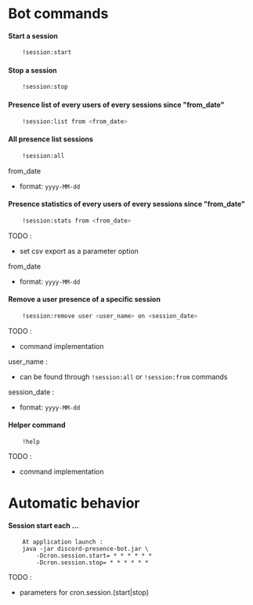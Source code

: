 # Bot commands

#### Start a session
```bash 
    !session:start          
```

#### Stop a session
```bash        
    !session:stop
```

#### Presence list of every users of every sessions since "from_date"

```bash
    !session:list from <from_date>     
```

#### All presence list sessions
```bash
    !session:all      
```

from_date
- format: `yyyy-MM-dd`

#### Presence statistics of every users of every sessions since "from_date"

```bash
    !session:stats from <from_date>     
```
TODO :
- set csv export as a parameter option

from_date
- format: `yyyy-MM-dd`

#### Remove a user presence of a specific session
```bash
    !session:remove user <user_name> on <session_date>
```
TODO :
- command implementation

user_name :
- can be found through `!session:all` or `!session:from` commands

session_date : 
- format: `yyyy-MM-dd`


#### Helper command
```
    !help
```
TODO :
- command implementation

# Automatic behavior

#### Session start each ...
```
    At application launch : 
    java -jar discord-presence-bot.jar \
        -Dcron.session.start= * * * * * *
        -Dcron.session.stop= * * * * * *
```
TODO : 
- parameters for cron.session.(start|stop)